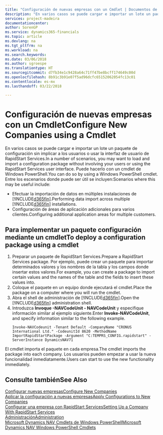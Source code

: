 ```yaml
---
title: "Configuración de nuevas empresas con un Cmdlet | Documentos de Microsoft"
description: "En varios casos se puede cargar e importar un lote un paquete de configuración sin implicar a los usuarios o usar la interfaz de usuario de RapidStart Services. Puede hacerlo con un cmdlet de Windows PowerShell."
services: project-madeira
documentationcenter: 
author: SorenGP
ms.service: dynamics365-financials
ms.topic: article
ms.devlang: na
ms.tgt_pltfrm: na
ms.workload: na
ms.search.keywords: 
ms.date: 03/06/2018
ms.author: sgroespe
ms.translationtype: HT
ms.sourcegitcommit: d7fb34e1c9428a64c71ff47be8bcff174649c00d
ms.openlocfilehash: 8b91c3b91e07f5ad96dcfc65152062054fc13c01
ms.contentlocale: es-mx
ms.lasthandoff: 03/22/2018

---
```

# <a name="configure-new-companies-using-a-cmdlet"></a><span data-ttu-id="305ea-104">Configuración de nuevas empresas con un Cmdlet</span><span class="sxs-lookup"><span data-stu-id="305ea-104">Configure New Companies using a Cmdlet</span></span>
<span data-ttu-id="305ea-105">En varios casos se puede cargar e importar un lote un paquete de configuración sin implicar a los usuarios o usar la interfaz de usuario de RapidStart Services.</span><span class="sxs-lookup"><span data-stu-id="305ea-105">In a number of scenarios, you may want to load and import a configuration package without involving your users or using the RapidStart Services user interface.</span></span> <span data-ttu-id="305ea-106">Puede hacerlo con un cmdlet de Windows PowerShell.</span><span class="sxs-lookup"><span data-stu-id="305ea-106">You can do so by using a Windows PowerShell cmdlet.</span></span> <span data-ttu-id="305ea-107">Entre los escenarios donde puede ser útil se incluyen:</span><span class="sxs-lookup"><span data-stu-id="305ea-107">Scenarios where this may be useful include:</span></span>  

- <span data-ttu-id="305ea-108">Efectuar la importación de datos en múltiples instalaciones de [!INCLUDE[d365fin](includes/d365fin_md.md)].</span><span class="sxs-lookup"><span data-stu-id="305ea-108">Performing data import across multiple [!INCLUDE[d365fin](includes/d365fin_md.md)] installations.</span></span>
- <span data-ttu-id="305ea-109">Configuración de áreas de aplicación adicionales para varios clientes.</span><span class="sxs-lookup"><span data-stu-id="305ea-109">Configuring additional application areas for multiple customers.</span></span>  

## <a name="to-deploy-a-configuration-package-using-a-cmdlet"></a><span data-ttu-id="305ea-110">Para implementar un paquete configuración mediante un cmdlet</span><span class="sxs-lookup"><span data-stu-id="305ea-110">To deploy a configuration package using a cmdlet</span></span>  

1. <span data-ttu-id="305ea-111">Preparar un paquete de RapidStart Services.</span><span class="sxs-lookup"><span data-stu-id="305ea-111">Prepare a RapidStart Services package.</span></span> <span data-ttu-id="305ea-112">Por ejemplo, puede crear un paquete para importar determinados valores y los nombres de la tabla y los campos donde insertar estos valores.</span><span class="sxs-lookup"><span data-stu-id="305ea-112">For example, you can create a package to import certain values and the names of the table and the fields to insert these values into.</span></span>  
2. <span data-ttu-id="305ea-113">Coloque el paquete en un equipo donde ejecutará el cmdlet.</span><span class="sxs-lookup"><span data-stu-id="305ea-113">Place the package on a computer where you will run the cmdlet.</span></span>  
3. <span data-ttu-id="305ea-114">Abra el shell de administración de [!INCLUDE[d365fin](includes/d365fin_md.md)].</span><span class="sxs-lookup"><span data-stu-id="305ea-114">Open the [!INCLUDE[d365fin](includes/d365fin_md.md)] administration shell.</span></span>  
4. <span data-ttu-id="305ea-115">Introduzca **Invoque -NAVCodeUnit - NAVCodeUnit** y especifique información similar al ejemplo siguiente.</span><span class="sxs-lookup"><span data-stu-id="305ea-115">Enter **Invoke-NAVCodeUnit**, and specify information similar to the following example.</span></span>  
    ```  
    Invoke-NAVCodeunit -Tenant Default -CompanyName "CRONUS International Ltd." -CodeunitId 8620 -MethodName ImportRapidStartPackage -Argument "C:TEMPRS_CONFIG.rapidstart" -ServerInstance DynamicsNAV71  

    ```
<span data-ttu-id="305ea-116">El cmdlet importa el paquete en cada empresa.</span><span class="sxs-lookup"><span data-stu-id="305ea-116">The cmdlet imports the package into each company.</span></span> <span data-ttu-id="305ea-117">Los usuarios pueden empezar a usar la nueva funcionalidad inmediatamente.</span><span class="sxs-lookup"><span data-stu-id="305ea-117">Users can start to use the new functionality immediately.</span></span>  

## <a name="see-also"></a><span data-ttu-id="305ea-118">Consulte también</span><span class="sxs-lookup"><span data-stu-id="305ea-118">See Also</span></span>  
[<span data-ttu-id="305ea-119">Configurar nuevas empresas</span><span class="sxs-lookup"><span data-stu-id="305ea-119">Configure New Companies</span></span>](admin-how-to-configure-new-companies.md)  
[<span data-ttu-id="305ea-120">Aplicar la configuración a nuevas empresas</span><span class="sxs-lookup"><span data-stu-id="305ea-120">Apply Configurations to New Companies</span></span>](admin-apply-configuration-to-new-companies.md)  
[<span data-ttu-id="305ea-121">Configurar una empresa con RapidStart Services</span><span class="sxs-lookup"><span data-stu-id="305ea-121">Setting Up a Company With RapidStart Services</span></span>](admin-set-up-a-company-with-rapidstart.md)  
[<span data-ttu-id="305ea-122">Administración</span><span class="sxs-lookup"><span data-stu-id="305ea-122">Administration</span></span>](admin-setup-and-administration.md)  
[<span data-ttu-id="305ea-123">Microsoft Dynamics NAV Cmdlets de Windows PowerShell</span><span class="sxs-lookup"><span data-stu-id="305ea-123">Microsoft Dynamics NAV Windows PowerShell Cmdlets</span></span>](/dynamics-nav/microsoft-dynamics-nav-windows-powershell-cmdlets)

